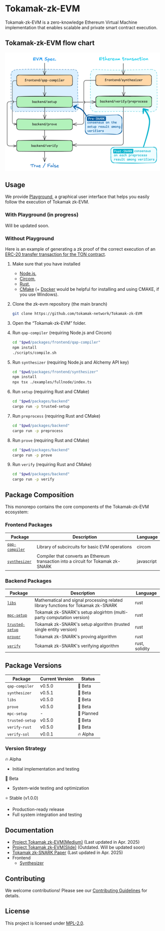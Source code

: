 # Tokamak-zk-EVM

Tokamak-zk-EVM is a zero-knowledge Ethereum Virtual Machine implementation that enables scalable and private smart contract execution.

## Tokamak-zk-EVM flow chart
![Tokamak-zk-EVM Flow Chart](.github/assets/flowchart.png)

## Usage
We provide [Playground](https://github.com/tokamak-network/Tokamak-zk-EVM-playgrounds), a graphical user interface that helps you easily follow the execution of Tokamak zk-EVM.
### With Playground (in progress)
Will be updated soon.
### Without Playground
Here is an example of generating a zk proof of the correct execution of an [ERC-20 transfer transaction for the TON contract](./packages/frontend/synthesizer/examples/erc20/ton-transfer.ts).
1. Make sure that you have installed
    - [Node.js](https://nodejs.org/en),
    - [Circom](https://docs.circom.io),
    - [Rust](https://www.rust-lang.org),
    - [CMake](https://cmake.org) (+ [Docker](https://www.docker.com) would be helpful for installing and using CMAKE, if you use Windows).
3. Clone the zk-evm repository (the main branch)
    
    ```bash
    git clone https://github.com/tokamak-network/Tokamak-zk-EVM
    ```
    
4. Open the “Tokamak-zk-EVM” folder.
5. Run `qap-compiler` (requiring Node.js and Circom)
    
    ```bash
    cd "$pwd/packages/frontend/qap-compiler"
    npm install
    ./scripts/compile.sh
    ```
    
6. Run `synthesizer` (requiring Node.js and Alchemy API key)
    
    ```bash
    cd "$pwd/packages/frontend/synthesizer"
    npm install
    npx tsx ./examples/fullnode/index.ts
    ```
    
7. Run `setup` (requiring Rust and CMake)
    
    ```bash
    cd "$pwd/packages/backend"
    cargo run -p trusted-setup
    ```
    
8. Run `preprocess` (requiring Rust and CMake)
    
    ```bash
    cd "$pwd/packages/backend"
    cargo run -p preprocess
    ```
    
9. Run `prove` (requiring Rust and CMake)
    
    ```bash
    cd "$pwd/packages/backend"
    cargo run -p prove
    ```

10. Run `verify` (requiring Rust and CMake)

    ```bash
    cd "$pwd/packages/backend"
    cargo run -p verify
    ```

## Package Composition

This monorepo contains the core components of the Tokamak-zk-EVM ecosystem:

### Frontend Packages
| Package | Description | Language |
|---------|-------------|----------|
| [`qap-compiler`](./packages/frontend/qap-compiler) | Library of subcircuits for basic EVM operations | circom |
| [`synthesizer`](./packages/frontend/synthesizer) | Compiler that converts an Ethereum transaction into a circuit for Tokamak zk-SNARK | javascript |
### Backend Packages
| Package | Description | Language |
|---------|-------------|----------|
| [`libs`](./packages/backend/libs) | Mathematical and signal processing related library functions for Tokamak zk-SNARK | rust |
| [`mpc-setup`](./packages/backend/setup/mpc-setup) | Tokamak zk-SNARK's setup alogirhtm (multi-party computation version) | rust |
| [`trusted-setup`](./packages/backend/setup/trusted-setup) | Tokamak zk-SNARK's setup algorithm (trusted single entity version) | rust |
| [`prover`](./packages/backend/prove) | Tokamak zk-SNARK's proving algorithm | rust |
| [`verify`](./packages/backend/verify) | Tokamak zk-SNARK's verifying algorithm | rust, solidity |

## Package Versions
| Package | Current Version | Status |
|---------|----------------|---------|
| `qap-compiler` | v0.5.0 | 🧪 Beta |
| `synthesizer` | v0.5.1 | 🧪 Beta |
| `libs` | v0.5.0 | 🧪 Beta |
| `prove` | v0.5.0 | 🧪 Beta |
| `mpc-setup` | - | 🚧 Planned |
| `trusted-setup` | v0.5.0 | 🧪 Beta |
| `verify-rust` | v0.5.0 | 🧪 Beta |
| `verify-sol` | v0.0.1 | 🔥  Alpha |


### Version Strategy
🔥 Alpha
- Initial implementation and testing

🧪 Beta
- System-wide testing and optimization

⭐️ Stable (v1.0.0)
- Production-ready release
- Full system integration and testing

## Documentation
- [Project Tokamak zk-EVM(Medium)](https://medium.com/tokamak-network/project-tokamak-zk-evm-67483656fd21) (Last updated in Apr. 2025)
- [Project Tokamak zk-EVM(Slide)](https://drive.google.com/file/d/1RAmyGDVteAzuBxJ05XEGIjfHC0MY-2_5/view) (Outdated. Will be updated soon)
- [Tokamak zk-SNARK Paper](https://eprint.iacr.org/2024/507) (Last updated in Apr. 2025)
- Frontend
    - [Synthesizer](https://tokamak-network-zk-evm.gitbook.io/tokamak-network-zk-evm)
<!-- - [API Reference](./docs/api) -->

## Contributing
We welcome contributions! Please see our [Contributing Guidelines](./CONTRIBUTING.md) for details.

## License
This project is licensed under [MPL-2.0](./LICENSE).
